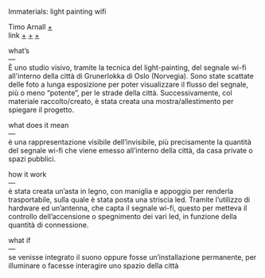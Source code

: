 Immaterials: light painting wifi

Timo Arnall [+](http://www.elasticspace.com/)
<br>
link [+](http://www.designboom.com/design/immaterials-light-painting-wifi-by-timo-arnall-jorn-knutsen-einar-sneve-martinussen/) [+](http://onlinelibrary.wiley.com/store/10.1111/j.1740-9713.2013.00683.x/asset/j.1740-9713.2013.00683.x.pdf;jsessionid=59514BD3BCDAF3B661EE990359E0F7AE.f02t03?v=1&t=j0ze4a20&s=92fd4a1950509d60c8c44615119e6f814018c4f3) [+](https://vimeo.com/20412632) 

what’s
<br>
—
<br>
È uno studio visivo, tramite la tecnica del light-painting, del segnale wi-fi all'interno della città di Grunerlokka di Oslo (Norvegia). Sono state scattate delle foto a lunga esposizione per poter visualizzare il flusso del segnale, più o meno “potente”, per le strade della città. Successivamente, col materiale raccolto/creato, è stata creata una mostra/allestimento per spiegare il progetto.


what does it mean 
<br>
—
<br>
è una rappresentazione visibile dell’invisibile, più precisamente la quantità del segnale wi-fi che viene emesso all’interno della città, da casa private o spazi pubblici.


how it work 
<br>
—
<br> 
è stata creata un’asta in legno, con maniglia e appoggio per renderla trasportabile, sulla quale è stata posta una striscia led. Tramite l’utilizzo di hardware ed un’antenna, che capta il segnale wi-fi, questo per metteva il controllo dell’accensione o spegnimento dei vari led, in funzione della quantità di connessione.


what if 
<br>
—
<br>
se venisse integrato il suono oppure fosse un’installazione permanente, per illuminare o facesse interagire uno spazio della città 
